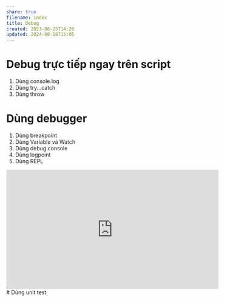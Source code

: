 ```yaml
---
share: true
filename: index
title: Debug
created: 2023-08-25T14:20
updated: 2024-08-18T15:05
---
```


# Debug trực tiếp ngay trên script
1. Dùng console.log
3. Dùng try...catch
4. Dùng throw

# Dùng debugger
1. Dùng breakpoint
2. Dùng Variable và Watch 
3. Dùng debug console
4. Dùng logpoint
5. Dùng REPL

<iframe width="560" height="315" src="https://www.youtube.com/embed/LhM01DL9dLc?si=WLP8AzM_nA_d8FCk" title="YouTube video player" frameborder="0" allow="accelerometer; autoplay; clipboard-write; encrypted-media; gyroscope; picture-in-picture; web-share" referrerpolicy="strict-origin-when-cross-origin" allowfullscreen></iframe>
# Dùng unit test
